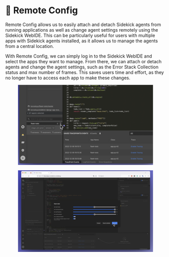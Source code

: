 # 🎇 Remote Config

Remote Config allows us to easily attach and detach Sidekick agents from running applications as well as change agent settings remotely using the Sidekick WebIDE. This can be particularly useful for users with multiple apps with Sidekick agents installed, as it allows us to manage the agents from a central location.

With Remote Config, we can simply log in to the Sidekick WebIDE and select the apps they want to manage. From there, we can attach or detach agents and change the agent settings, such as the Error Stack Collection status and max number of frames. This saves users time and effort, as they no longer have to access each app to make these changes.

<figure><img src="../../../.gitbook/assets/sidekick_agent_settings1.png" alt="" /><figcaption></figcaption></figure>

<figure><img src="../../../.gitbook/assets/sidekick_agent_settings2.png" alt="" /><figcaption></figcaption></figure>



